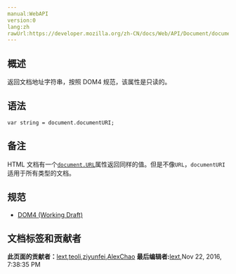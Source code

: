```yaml
---
manual:WebAPI
version:0
lang:zh
rawUrl:https://developer.mozilla.org/zh-CN/docs/Web/API/Document/documentURI
---
```






## 概述<a name="Summary"></a>


返回文档地址字符串，按照 DOM4 规范，该属性是只读的。


## 语法<a name="Syntax"></a>

```
var string = document.documentURI;

```

## 备注<a name="Notes"></a>


HTML 文档有一个[`document.URL`](%8693 "返回当前文档的URL地址")属性返回同样的值。但是不像`URL`，`documentURI`适用于所有类型的文档。


## 规范<a name="Specification"></a>

* [DOM4 (Working Draft)](%3695 "")



## 文档标签和贡献者
**此页面的贡献者：**[lext](%9551 ""),[teoli](%160 ""),[ziyunfei](%61 ""),[AlexChao](%3728 "")
**最后编辑者:**[lext](%9551 ""),<time>Nov 22, 2016, 7:38:35 PM</time>


